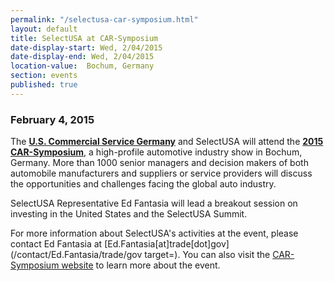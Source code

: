 ```yaml
---
permalink: "/selectusa-car-symposium.html"
layout: default
title: SelectUSA at CAR-Symposium
date-display-start: Wed, 2/04/2015
date-display-end: Wed, 2/04/2015
location-value:  Bochum, Germany 
section: events
published: true
---
```

### February 4, 2015

The **[U.S. Commercial Service Germany](http://export.gov/germany/)**<span>&nbsp;and SelectUSA will attend the **[2015 CAR-Symposium](http://www.car-symposium.de/en/start.html)**, a high-profile automotive industry show in Bochum, Germany.&nbsp;</span>More than 1000 senior managers and decision makers of both automobile manufacturers and suppliers or service providers will discuss the opportunities and challenges facing the global auto industry.

<span>SelectUSA Representative Ed Fantasia will lead a breakout session on investing in the United States and the SelectUSA Summit.</span>

For more information about SelectUSA's activities at the event, please contact Ed Fantasia at [Ed.Fantasia[at]trade[dot]gov](/contact/Ed.Fantasia/trade/gov target=). You can also visit the [CAR-Symposium website](http://www.car-symposium.de/en/start.html) to learn more about the event. 